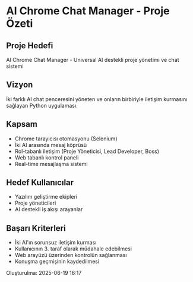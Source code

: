 # AI Chrome Chat Manager - Proje Özeti

## Proje Hedefi
AI Chrome Chat Manager - Universal AI destekli proje yönetimi ve chat sistemi

## Vizyon
İki farklı AI chat penceresini yöneten ve onların birbiriyle iletişim kurmasını sağlayan Python uygulaması.

## Kapsam
- Chrome tarayıcısı otomasyonu (Selenium)
- İki AI arasında mesaj köprüsü
- Rol-tabanlı iletişim (Proje Yöneticisi, Lead Developer, Boss)
- Web tabanlı kontrol paneli
- Real-time mesajlaşma sistemi

## Hedef Kullanıcılar
- Yazılım geliştirme ekipleri
- Proje yöneticileri
- AI destekli iş akışı arayanlar

## Başarı Kriterleri
- İki AI'ın sorunsuz iletişim kurması
- Kullanıcının 3. taraf olarak müdahale edebilmesi
- Web arayüzü üzerinden kontrolün sağlanması
- Konuşma geçmişinin kaydedilmesi

Oluşturulma: 2025-06-19 16:17
